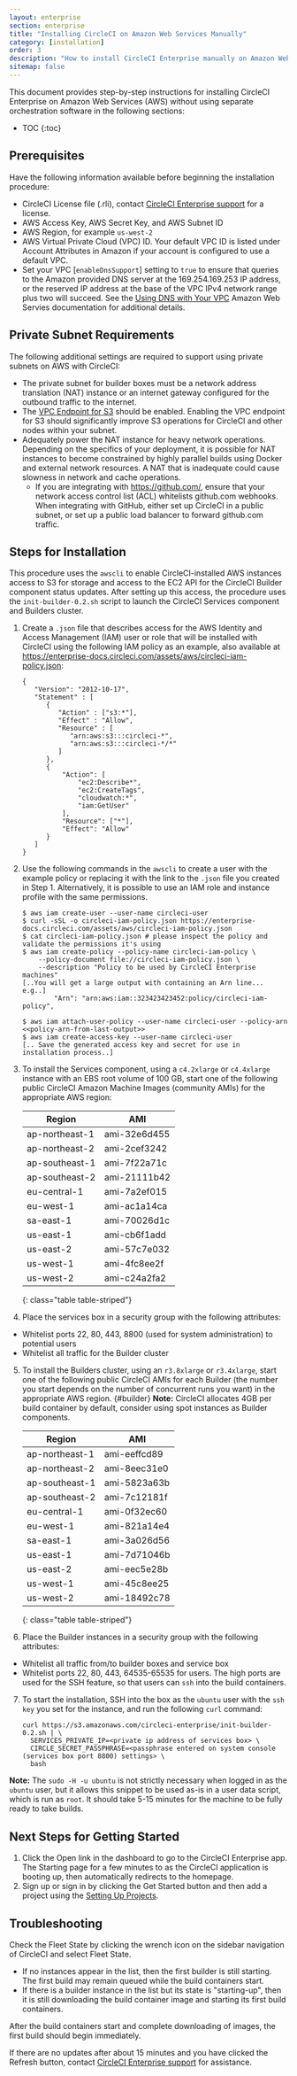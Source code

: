 ```yaml
---
layout: enterprise
section: enterprise
title: "Installing CircleCI on Amazon Web Services Manually"
category: [installation]
order: 3
description: "How to install CircleCI Enterprise manually on Amazon Web Services (AWS)."
sitemap: false
---
```


This document provides step-by-step instructions for installing CircleCI Enterprise on Amazon Web Services (AWS) without using separate orchestration software in the following sections:

* TOC
{:toc}

## Prerequisites

Have the following information available before beginning the installation procedure:

* CircleCI License file (.rli), contact [CircleCI Enterprise support](https://support.circleci.com/hc/en-us) for a license.
* AWS Access Key, AWS Secret Key, and AWS Subnet ID
* AWS Region, for example `us-west-2`
* AWS Virtual Private Cloud (VPC) ID. Your default VPC ID is listed under Account Attributes in Amazon if your account is configured to use a default VPC.
* Set your VPC [`enableDnsSupport`] setting to `true` to ensure that queries to the Amazon provided DNS server at the 169.254.169.253 IP address, or the reserved IP address at the base of the VPC IPv4 network range plus two will succeed. See the [Using DNS with Your VPC](https://docs.aws.amazon.com/AmazonVPC/latest/UserGuide/vpc-dns.html#vpc-dns-updating) Amazon Web Servies documentation for additional details.
	
## Private Subnet Requirements	

The following additional settings are required to support using private subnets on AWS with CircleCI:

- The private subnet for builder boxes must be a network address translation (NAT) instance or an internet gateway configured for the outbound traffic to the internet.
- The [VPC Endpoint for S3](https://aws.amazon.com/blogs/aws/new-vpc-endpoint-for-amazon-s3/) should be enabled. Enabling the VPC endpoint for S3 should significantly improve S3 operations for CircleCI and other nodes within your subnet.
- Adequately power the NAT instance for heavy network operations.  Depending on the specifics of your deployment, it is possible for NAT instances to become constrained by highly parallel builds using Docker and external network resources.  A NAT that is inadequate could cause slowness in network and cache operations.
  - If you are integrating with https://github.com/, ensure that your network access control list (ACL) whitelists github.com webhooks.  When integrating with GitHub, either set up CircleCI in a public subnet, or set up a public load balancer to forward github.com traffic.

## Steps for Installation

This procedure uses the `awscli` to enable CircleCI-installed AWS instances access to S3 for storage and access to the EC2 API for the CircleCI Builder component status updates. After setting up this access, the procedure uses the `init-builder-0.2.sh` script to launch the CircleCI Services component and Builders cluster. 

1. Create a `.json` file that describes access for the AWS Identity and Access Management (IAM) user or role that will be installed with CircleCI using the following IAM policy as an example, also available at https://enterprise-docs.circleci.com/assets/aws/circleci-iam-policy.json:

     ```
     {
        "Version": "2012-10-17",
        "Statement" : [
           {
              "Action" : ["s3:*"],
              "Effect" : "Allow",
              "Resource" : [
                 "arn:aws:s3:::circleci-*",
                 "arn:aws:s3:::circleci-*/*"
              ]
           },
           {
               "Action": [
                   "ec2:Describe*",
                   "ec2:CreateTags",
                   "cloudwatch:*",
                   "iam:GetUser"
               ],
               "Resource": ["*"],
               "Effect": "Allow"
           }
        ]
     }
     ```

2. Use the following commands in the `awscli` to create a user with the example policy or replacing it with the link to the `.json` file you created in Step 1. Alternatively, it is possible to use an IAM role and instance profile with the same permissions.

     ```
     $ aws iam create-user --user-name circleci-user
     $ curl -sSL -o circleci-iam-policy.json https://enterprise-docs.circleci.com/assets/aws/circleci-iam-policy.json
     $ cat circleci-iam-policy.json # please inspect the policy and validate the permissions it's using
     $ aws iam create-policy --policy-name circleci-iam-policy \
         --policy-document file://circleci-iam-policy.json \
         --description "Policy to be used by CircleCI Enterprise machines"
     [..You will get a large output with containing an Arn line... e.g..]
             "Arn": "arn:aws:iam::323423423452:policy/circleci-iam-policy",

     $ aws iam attach-user-policy --user-name circleci-user --policy-arn <<policy-arn-from-last-output>>
     $ aws iam create-access-key --user-name circleci-user
     [.. Save the generated access key and secret for use in installation process..]
     ```

3. To install the Services component, using a `c4.2xlarge` or `c4.4xlarge` instance with an EBS root volume of 100 GB, start one of the following public CircleCI Amazon Machine Images (community AMIs) for the appropriate AWS region:

     Region             | AMI
     -----------------  |-------------
     ap-northeast-1     | ami-32e6d455
     ap-northeast-2     | ami-2cef3242
     ap-southeast-1     | ami-7f22a71c
     ap-southeast-2     | ami-21111b42
     eu-central-1       | ami-7a2ef015
     eu-west-1          | ami-ac1a14ca
     sa-east-1          | ami-70026d1c
     us-east-1          | ami-cb6f1add
     us-east-2          | ami-57c7e032
     us-west-1          | ami-4fc8ee2f
     us-west-2          | ami-c24a2fa2
     {: class="table table-striped"}


4. Place the services box in a security group with the following attributes:

- Whitelist ports 22, 80, 443, 8800 (used for system administration) to potential users
- Whitelist all traffic for the Builder cluster

5. To install the Builders cluster, using an `r3.8xlarge` or `r3.4xlarge`, start one of the following public CircleCI AMIs for each Builder (the number you start depends on the number of concurrent runs you want) in the appropriate AWS region. {#builder} **Note:**  CircleCI allocates 4GB per build container by default, consider using spot instances as Builder components.

     Region             | AMI
     -----------------  |-------------
     ap-northeast-1     | ami-eeffcd89
     ap-northeast-2     | ami-8eec31e0
     ap-southeast-1     | ami-5823a63b
     ap-southeast-2     | ami-7c12181f
     eu-central-1       | ami-0f32ec60
     eu-west-1          | ami-821a14e4
     sa-east-1          | ami-3a026d56
     us-east-1          | ami-7d71046b
     us-east-2          | ami-eec5e28b
     us-west-1          | ami-45c8ee25
     us-west-2          | ami-18492c78
     {: class="table table-striped"}


6. Place the Builder instances in a security group with the following attributes:

- Whitelist all traffic from/to builder boxes and service box
- Whitelist ports 22, 80, 443, 64535-65535 for users.  The high ports are used for the SSH feature, so that users can `ssh` into the build containers.

7. To start the installation, SSH into the box as the `ubuntu` user with the `ssh key` you set for the instance, and run the following `curl` command:

     ```
     curl https://s3.amazonaws.com/circleci-enterprise/init-builder-0.2.sh | \
       SERVICES_PRIVATE_IP=<private ip address of services box> \
       CIRCLE_SECRET_PASSPHRASE=<passphrase entered on system console (services box port 8800) settings> \
       bash
     ```

**Note:** The `sudo -H -u ubuntu` is not strictly necessary when logged in as the `ubuntu`
user, but it allows this snippet to be used as-is in a user data script, which
is run as `root`. It should take 5-15 minutes for the machine to be fully ready to take builds.

## Next Steps for Getting Started

1. Click the Open link in the dashboard to go to the CircleCI Enterprise app. The Starting page for a few minutes to as the CircleCI application is booting up, then automatically redirects to the homepage.
1. Sign up or sign in by clicking the Get Started button and then add a project using the [Setting Up Projects]({{site.baseurl}}/enterprise/quick-start/).

## Troubleshooting

Check the Fleet State by clicking the wrench icon on the sidebar navigation of CircleCI and select Fleet State.
- If no instances appear in the list, then the first builder is still starting. The first build may remain queued while the build containers start.
- If there is a builder instance in the list but its state is "starting-up", then it is still downloading the build container image and starting its first build containers.

After the build containers start and complete downloading of images, the first build should begin immediately.

If there are no updates after about 15 minutes and you have clicked the Refresh button, contact [CircleCI Enterprise support](https://support.circleci.com/hc/en-us) for assistance.

